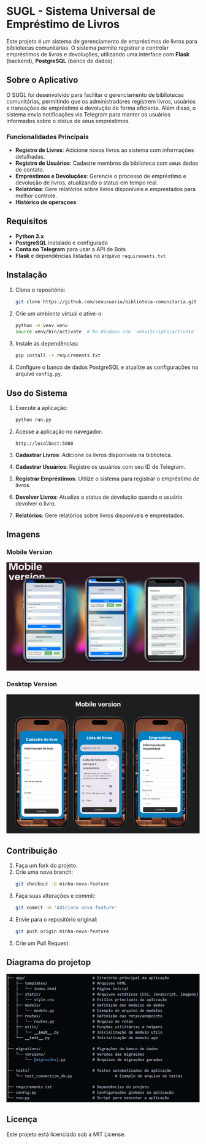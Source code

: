 # SUGL - Sistema Universal de Empréstimo de Livros

Este projeto é um sistema de gerenciamento de empréstimos de livros para bibliotecas comunitárias. O sistema permite registrar e controlar empréstimos de livros e devoluções, utilizando uma interface com **Flask** (backend), **PostgreSQL** (banco de dados).

## Sobre o Aplicativo

O SUGL foi desenvolvido para facilitar o gerenciamento de bibliotecas comunitárias, permitindo que os administradores registrem livros, usuários e transações de empréstimo e devolução de forma eficiente. Além disso, o sistema envia notificações via Telegram para manter os usuários informados sobre o status de seus empréstimos.

### Funcionalidades Principais

- **Registro de Livros**: Adicione novos livros ao sistema com informações detalhadas.
- **Registro de Usuários**: Cadastre membros da biblioteca com seus dados de contato.
- **Empréstimos e Devoluções**: Gerencie o processo de empréstimo e devolução de livros, atualizando o status em tempo real.
- **Relatórios**: Gere relatórios sobre livros disponíveis e emprestados para melhor controle.
- **Histórico de operaçoes**: 


## Requisitos

- **Python 3.x**
- **PostgreSQL** instalado e configurado
- **Conta no Telegram** para usar a API de Bots
- **Flask** e dependências listadas no arquivo `requirements.txt`

## Instalação

1. Clone o repositório:
    ```bash
    git clone https://github.com/seuusuario/biblioteca-comunitaria.git
    ```

2. Crie um ambiente virtual e ative-o:
    ```bash
    python -m venv venv
    source venv/bin/activate  # No Windows use `venv\Scripts\activate`
    ```

3. Instale as dependências:
    ```bash
    pip install -r requirements.txt
    ```

4. Configure o banco de dados PostgreSQL e atualize as configurações no arquivo `config.py`.

## Uso do Sistema

1. Execute a aplicação:
    ```bash
    python run.py
    ```

2. Acesse a aplicação no navegador:
    ```
    http://localhost:5000
    ```

3. **Cadastrar Livros**: Adicione os livros disponíveis na biblioteca.
4. **Cadastrar Usuários**: Registre os usuários com seu ID de Telegram.
5. **Registrar Empréstimos**: Utilize o sistema para registrar o empréstimo de livros.
6. **Devolver Livros**: Atualize o status de devolução quando o usuário devolver o livro.
7. **Relatórios**: Gere relatórios sobre livros disponíveis e emprestados.

## Imagens

### Mobile Version
![Mobile Version](app/static/images/mobile.PNG)

### Desktop Version
![Desktop Version](app/static/images/mobile1.PNG)

## Contribuição

1. Faça um fork do projeto.
2. Crie uma nova branch:
    ```bash
    git checkout -b minha-nova-feature
    ```
3. Faça suas alterações e commit:
    ```bash
    git commit -m 'Adiciona nova feature'
    ```
4. Envie para o repositório original:
    ```bash
    git push origin minha-nova-feature
    ```
5. Crie um Pull Request.


## Diagrama do projetop

![Der](app/static/images/der.PNG)


## Licença

Este projeto está licenciado sob a MIT License.
